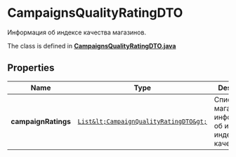 

# CampaignsQualityRatingDTO

Информация об индексе качества магазинов.

The class is defined in **[CampaignsQualityRatingDTO.java](../../src/main/java/org/openapitools/model/CampaignsQualityRatingDTO.java)**

## Properties

Name | Type | Description | Notes
------------ | ------------- | ------------- | -------------
**campaignRatings** | [`List&lt;CampaignQualityRatingDTO&gt;`](CampaignQualityRatingDTO.md) | Список магазинов c информацией об их индексе качества. | 




